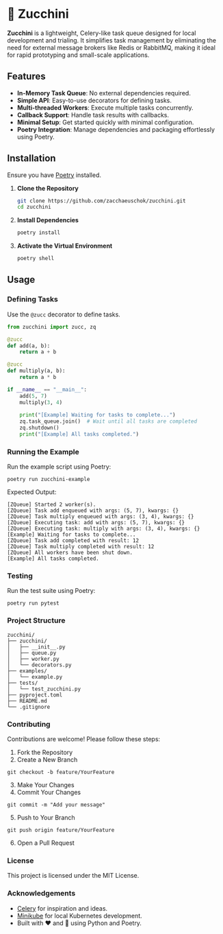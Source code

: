 # 🥒 Zucchini

**Zucchini** is a lightweight, Celery-like task queue designed for local development and trialing. It simplifies task management by eliminating the need for external message brokers like Redis or RabbitMQ, making it ideal for rapid prototyping and small-scale applications.

## Features

- **In-Memory Task Queue**: No external dependencies required.
- **Simple API**: Easy-to-use decorators for defining tasks.
- **Multi-threaded Workers**: Execute multiple tasks concurrently.
- **Callback Support**: Handle task results with callbacks.
- **Minimal Setup**: Get started quickly with minimal configuration.
- **Poetry Integration**: Manage dependencies and packaging effortlessly using Poetry.

## Installation

Ensure you have [Poetry](https://python-poetry.org/docs/#installation) installed.

1. **Clone the Repository**

    ```bash
    git clone https://github.com/zacchaeuschok/zucchini.git
    cd zucchini
    ```

2. **Install Dependencies**

    ```bash
    poetry install
    ```

3. **Activate the Virtual Environment**

    ```bash
    poetry shell
    ```

## Usage

### Defining Tasks

Use the `@zucc` decorator to define tasks.

```python
from zucchini import zucc, zq

@zucc
def add(a, b):
    return a + b

@zucc
def multiply(a, b):
    return a * b

if __name__ == "__main__":
    add(5, 7)
    multiply(3, 4)
    
    print("[Example] Waiting for tasks to complete...")
    zq.task_queue.join()  # Wait until all tasks are completed
    zq.shutdown()
    print("[Example] All tasks completed.")
```

### Running the Example

Run the example script using Poetry:

```
poetry run zucchini-example
```

Expected Output:
```
[ZQueue] Started 2 worker(s).
[ZQueue] Task add enqueued with args: (5, 7), kwargs: {}
[ZQueue] Task multiply enqueued with args: (3, 4), kwargs: {}
[ZQueue] Executing task: add with args: (5, 7), kwargs: {}
[ZQueue] Executing task: multiply with args: (3, 4), kwargs: {}
[Example] Waiting for tasks to complete...
[ZQueue] Task add completed with result: 12
[ZQueue] Task multiply completed with result: 12
[ZQueue] All workers have been shut down.
[Example] All tasks completed.
```

### Testing
Run the test suite using Poetry:
```
poetry run pytest
```

### Project Structure

```
zucchini/
├── zucchini/
│   ├── __init__.py
│   ├── queue.py
│   ├── worker.py
│   └── decorators.py
├── examples/
│   └── example.py
├── tests/
│   └── test_zucchini.py
├── pyproject.toml
├── README.md
└── .gitignore
```

### Contributing

Contributions are welcome! Please follow these steps:

1. Fork the Repository 
2. Create a New Branch

```
git checkout -b feature/YourFeature
```

3. Make Your Changes
4. Commit Your Changes

```
git commit -m "Add your message"
```

5. Push to Your Branch

```
git push origin feature/YourFeature
```

6. Open a Pull Request

### License
This project is licensed under the MIT License.

### Acknowledgements
- [Celery](https://docs.celeryq.dev/) for inspiration and ideas.
- [Minikube](https://minikube.sigs.k8s.io/docs/) for local Kubernetes development.
- Built with ❤️ and 🥒 using Python and Poetry.